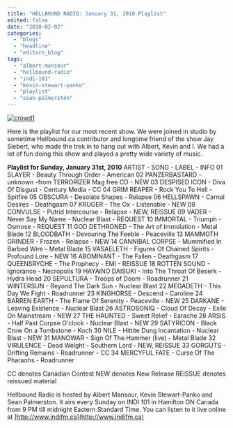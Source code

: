 ```yaml
---
title: "HELLBOUND RADIO: January 31, 2010 Playlist"
edited: false
date: "2010-02-02"
categories:
  - "blogs"
  - "headline"
  - "editors_blog"
tags:
  - "albert-mansour"
  - "hellbound-radio"
  - "indi-101"
  - "kevin-stewart-panko"
  - "playlist"
  - "sean-palmerston"
---
```


[![crowd1](http://www.hellbound.ca/wp-content/uploads/2009/07/crowd11-300x128.jpg "crowd1")](http://www.hellbound.ca/wp-content/uploads/2009/07/crowd11.jpg)

Here is the playlist for our most recent show. We were joined in studio by sometime Hellbound.ca contributor and longtime friend of the show Jay Siebert, who made the trek in to hang out with Albert, Kevin and I. We had a lot of fun doing this show and played a pretty wide variety of music.

**Playlist for Sunday, January 31st, 2010** ARTIST - SONG - LABEL - INFO 01 SLAYER - Beauty Through Order - American 02 PANZERBASTARD - unknown -from TERRORIZER Mag free CD - NEW 03 DESPISED ICON - Diva Of Disgust - Century Media - CC 04 GRIM REAPER - Rock You To Hell - Spitfire 05 OBSCURA - Desolate Shapes - Relapse 06 HELLSPAWN - Carnal Desires - Deathgasm 07 KRUGER - The Ox - Listenable - NEW 08 CONVULSE - Putrid Intercourse - Relapse - NEW, REISSUE 09 VADER - Never Say My Name - Nuclear Blast - REQUEST 10 IMMORTAL - Triumph - Osmose - REQUEST 11 GOD DETHRONED - The Art of Immolation - Metal Blade 12 BLOODBATH - Devouring The Feeble - Peaceville 13 MAMMOTH GRINDER - Frozen - Relapse - NEW 14 CANNIBAL CORPSE - Mummified In Barbed Wire - Metal Blade 15 VASAELETH - Figures Of Chained Spirits - Profound Lore - NEW 16 ABOMINANT - The Fallen - Deathgasm 17 QUEENSRYCHE - The Prophecy - EMI - REISSUE 18 ROTTEN SOUND - Ignorance - Necropolis 19 HAYAINO DAISUKI - Into The Throat Of Beserk - Hydra Head 20 SEPULTURA - Troops of Doom - Roadrunner 21 WINTERSUN - Beyond The Dark Sun - Nuclear Blast 22 MEGADETH - This Day We Fight - Roadrunner 23 KINGHORSE - Descend - Caroline 24 BARREN EARTH - The Flame Of Serenity - Peaceville - NEW 25 DARKANE - Leaving Existence - Nuclear Blast 26 ASTROSONIQ - Cloud Of Decay - Exile On Mainstream - NEW 27 THE HAUNTED - Sweet Relief - Earache 28 ARSIS - Half Past Corpse O'clock - Nuclear Blast - NEW 29 SATYRICON - Black Crow On a Tombstone - Koch 30 NILE - Hittite Dung Incantation - Nuclear Blast - NEW 31 MANOWAR - Sign Of The Hammer (live) - Metal Blade 32 VIRULENCE - Dead Weight - Southern Lord - NEW, REISSUE 33 GORGUTS - Drifting Remains - Roadrunner - CC 34 MERCYFUL FATE - Curse Of The Pharaohs - Roadrunner

CC denotes Canadian Contest NEW denotes New Release REISSUE denotes reissued material

Hellbound Radio is hosted by Albert Mansour, Kevin Stewart-Panko and Sean Palmerston. It airs every Sunday on INDI 101 in Hamilton ON Canada from 9 PM till midnight Eastern Standard Time. You can listen to it live online at [http://www.indifm.ca](http://www.indifm.ca)
